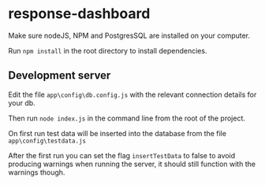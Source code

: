 # response-dashboard
 
Make sure nodeJS, NPM and PostgresSQL are installed on your computer.

Run `npm install` in the root directory to install dependencies.

## Development server

Edit the file `app\config\db.config.js` with the relevant connection details for your db.

Then run `node index.js` in the command line from the root of the project.

On first run test data will be inserted into the database from the file `app\config\testdata.js`

After the first run you can set the flag `insertTestData` to false to avoid producing warnings when running the server, it should still function with the warnings though.
